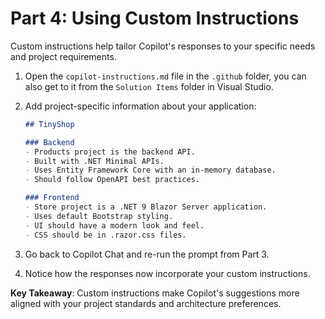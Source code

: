 # Part 4: Using Custom Instructions

Custom instructions help tailor Copilot's responses to your specific needs and project requirements.

1. Open the `copilot-instructions.md` file in the `.github` folder, you can also get to it from the `Solution Items` folder in Visual Studio.
2. Add project-specific information about your application:

    ```markdown
    ## TinyShop

    ### Backend
    - Products project is the backend API.
    - Built with .NET Minimal APIs.
    - Uses Entity Framework Core with an in-memory database.
    - Should follow OpenAPI best practices.

    ### Frontend
    - Store project is a .NET 9 Blazor Server application.
    - Uses default Bootstrap styling.
    - UI should have a modern look and feel.
    - CSS should be in .razor.css files.
    ```

3. Go back to Copilot Chat and re-run the prompt from Part 3.
4. Notice how the responses now incorporate your custom instructions.

**Key Takeaway**: Custom instructions make Copilot's suggestions more aligned with your project standards and architecture preferences.
